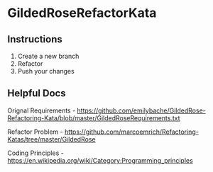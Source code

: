 # GildedRoseRefactorKata

## Instructions

1. Create a new branch
2. Refactor
3. Push your changes

## Helpful Docs 

Orignal Requirements - https://github.com/emilybache/GildedRose-Refactoring-Kata/blob/master/GildedRoseRequirements.txt

Refactor Problem - https://github.com/marcoemrich/Refactoring-Katas/tree/master/GildedRose

Coding Principles - https://en.wikipedia.org/wiki/Category:Programming_principles
